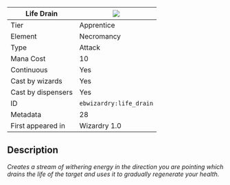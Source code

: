 | Life Drain |![](https://github.com/Electroblob77/Wizardry/blob/1.12.2/src/main/resources/assets/ebwizardry/textures/spells/life_drain.png)|
|---|---|
| Tier | Apprentice |
| Element | Necromancy |
| Type | Attack |
| Mana Cost | 10 |
| Continuous | Yes |
| Cast by wizards | Yes |
| Cast by dispensers | Yes |
| ID | `ebwizardry:life_drain` |
| Metadata | 28 |
| First appeared in | Wizardry 1.0 |
## Description
_Creates a stream of withering energy in the direction you are pointing which drains the life of the target and uses it to gradually regenerate your health._
